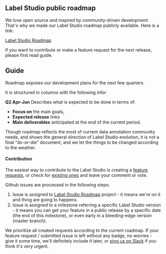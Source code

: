 ## Label Studio public roadmap

We love open source and inspired by community-driven development. 
That's why we made our Label Studio roadmap publicly available. Here is a link:

[Label Studio Roadmap](https://github.com/orgs/heartexlabs/projects/1)

If you want to contribute or make a feature request for the next release, please first read guide.

## Guide

Roadmap exposes our development plans for the next few quarters.

It is structured in columns with the following infor

**Q2 Apr-Jun**
Describes what is expected to be done in terms of:
- **Focus on** the main goals,
- **Expected release** links
- **Main deliverables** anticipated at the end of the current period.

Though roadmap reflects the most of current data annotation community needs, and shows the general direction of Label Studio evolution, it is not a final "do-or-die" document, and we let the things to be changed according to the weather.


#### Contribution

The easiest way to contribute to the Label Studio is creating a [feature requests](https://github.com/heartexlabs/label-studio/issues/new?assignees=makseq&labels=&template=feature_request.md&title=), or check for [existing ones](https://github.com/heartexlabs/label-studio/issues) 
and leave your comment or vote. 

Github issues are processed in the following steps:

1. Issue is assigned to [Label Studio Roadmap](https://github.com/orgs/heartexlabs/projects/1) project - it means we're on it and thing are going to happens.
2. Issue is assigned to a milestone referring a specific Label Studio version - it means you can get your feature in a public release by a specific date (the end of this milestone), or even early in a bleeding-edge version (master branch).

We prioritize all created requests according to the current roadmap. If your feature request / submitted issue is left without any badge, no worries - give it some time, we'll definitely include it later, or [ping us on Slack]() if you think it's very urgent.
